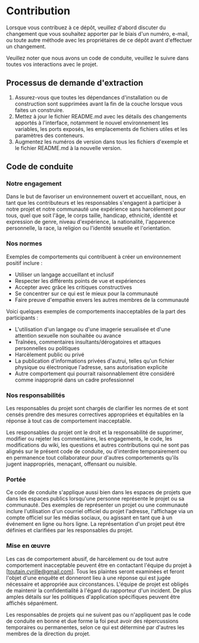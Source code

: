 # Contribution

Lorsque vous contribuez à ce dépôt, veuillez d'abord discuter du changement que vous souhaitez apporter par le biais d'un numéro,
e-mail, ou toute autre méthode avec les propriétaires de ce dépôt avant d'effectuer un changement. 

Veuillez noter que nous avons un code de conduite, veuillez le suivre dans toutes vos interactions avec le projet.

## Processus de demande d'extraction

1. Assurez-vous que toutes les dépendances d'installation ou de construction sont supprimées avant la fin de la couche lorsque vous faites un 
   construire.
2. Mettez à jour le fichier README.md avec les détails des changements apportés à l'interface, notamment le nouvel environnement 
   les variables, les ports exposés, les emplacements de fichiers utiles et les paramètres des conteneurs.
3. Augmentez les numéros de version dans tous les fichiers d'exemple et le fichier README.md à la nouvelle version.

## Code de conduite

### Notre engagement

Dans le but de favoriser un environnement ouvert et accueillant, nous, en tant que
les contributeurs et les responsables s'engagent à participer à notre projet et
notre communauté une expérience sans harcèlement pour tous, quel que soit l'âge, le corps
taille, handicap, ethnicité, identité et expression de genre, niveau d'expérience,
la nationalité, l'apparence personnelle, la race, la religion ou l'identité sexuelle et
l'orientation.

### Nos normes

Exemples de comportements qui contribuent à créer un environnement positif
inclure :

* Utiliser un langage accueillant et inclusif
* Respecter les différents points de vue et expériences
* Accepter avec grâce les critiques constructives
* Se concentrer sur ce qui est le mieux pour la communauté
* Faire preuve d'empathie envers les autres membres de la communauté

Voici quelques exemples de comportements inacceptables de la part des participants :

* L'utilisation d'un langage ou d'une imagerie sexualisée et d'une attention sexuelle non souhaitée ou
avance
* Traînées, commentaires insultants/dérogatoires et attaques personnelles ou politiques
* Harcèlement public ou privé
* La publication d'informations privées d'autrui, telles qu'un fichier physique ou électronique
  l'adresse, sans autorisation explicite
* Autre comportement qui pourrait raisonnablement être considéré comme inapproprié dans un
  cadre professionnel

### Nos responsabilités

Les responsables du projet sont chargés de clarifier les normes de
et sont censés prendre des mesures correctives appropriées et équitables en
la réponse à tout cas de comportement inacceptable.

Les responsables du projet ont le droit et la responsabilité de supprimer, modifier ou
rejeter les commentaires, les engagements, le code, les modifications du wiki, les questions et autres contributions
qui ne sont pas alignés sur le présent code de conduite, ou d'interdire temporairement ou
en permanence tout collaborateur pour d'autres comportements qu'ils jugent inappropriés,
menaçant, offensant ou nuisible.

### Portée

Ce code de conduite s'applique aussi bien dans les espaces de projets que dans les espaces publics
lorsqu'une personne représente le projet ou sa communauté. Des exemples de
représenter un projet ou une communauté inclure l'utilisation d'un courriel officiel du projet
l'adresse, l'affichage via un compte officiel sur les médias sociaux, ou agissant en tant que
à un événement en ligne ou hors ligne. La représentation d'un projet peut être
définies et clarifiées par les responsables du projet.

### Mise en œuvre

Les cas de comportement abusif, de harcèlement ou de tout autre comportement inacceptable peuvent être
en contactant l'équipe du projet à [toutain.cyrille@gmail.com]. Tous
les plaintes seront examinées et feront l'objet d'une enquête et donneront lieu à une réponse qui
est jugée nécessaire et appropriée aux circonstances. L'équipe de projet est
obligés de maintenir la confidentialité à l'égard du rapporteur d'un incident.
De plus amples détails sur les politiques d'application spécifiques peuvent être affichés séparément.

Les responsables de projets qui ne suivent pas ou n'appliquent pas le code de conduite en bonne et due forme
la foi peut avoir des répercussions temporaires ou permanentes, selon ce qui est déterminé par d'autres
les membres de la direction du projet.


